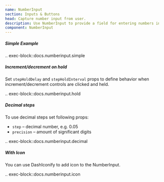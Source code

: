 ```yaml
---
name: NumberInput
section: Inputs & Buttons
head: Capture number input from user.
description: Use NumberInput to provide a field for entering numbers in your app with ability to set min, max and step.
component: NumberInput
---
```


##### Simple Example

.. exec-block::docs.numberinput.simple

##### Increment/decrement on hold

Set `stepHoldDelay` and `stepHoldInterval` props to define behavior when increment/decrement controls are clicked and 
held.

.. exec-block::docs.numberinput.hold

##### Decimal steps

To use decimal steps set following props:
* `step` – decimal number, e.g. 0.05
* `precision` – amount of significant digits

.. exec-block::docs.numberinput.decimal

##### With Icon

You can use DashIconify to add icon to the NumberInput.

.. exec-block::docs.numberinput.icon
